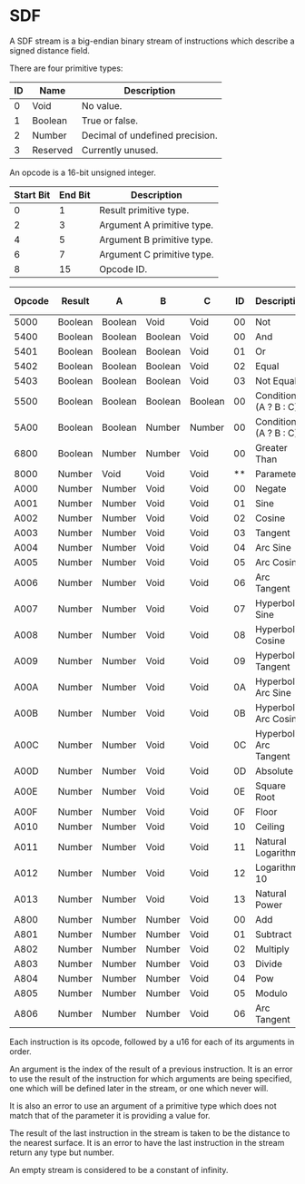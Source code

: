 # SDF

A SDF stream is a big-endian binary stream of instructions which describe a
signed distance field.

There are four primitive types:

| ID | Name     | Description                     |
| -- | -------- | ------------------------------- |
| 0  | Void     | No value.                       |
| 1  | Boolean  | True or false.                  |
| 2  | Number   | Decimal of undefined precision. |
| 3  | Reserved | Currently unused.               |

An opcode is a 16-bit unsigned integer.

| Start Bit | End Bit | Description                                            |
| --------- | ------- | ------------------------------------------------------ |
| 0         | 1       | Result primitive type.                                 |
| 2         | 3       | Argument A primitive type.                             |
| 4         | 5       | Argument B primitive type.                             |
| 6         | 7       | Argument C primitive type.                             |
| 8         | 15      | Opcode ID.                                             |

| Opcode | Result  | A       | B       | C       | ID | Description             | Undefined Behavior |
| ------ | ------- | ------- | ------- | ------- | -- | ----------------------- | ------------------ |
| 5000   | Boolean | Boolean | Void    | Void    | 00 | Not                     |                    |
| 5400   | Boolean | Boolean | Boolean | Void    | 00 | And                     |                    |
| 5401   | Boolean | Boolean | Boolean | Void    | 01 | Or                      |                    |
| 5402   | Boolean | Boolean | Boolean | Void    | 02 | Equal                   |                    |
| 5403   | Boolean | Boolean | Boolean | Void    | 03 | Not Equal               |                    |
| 5500   | Boolean | Boolean | Boolean | Boolean | 00 | Conditional (A ? B : C) |                    |
| 5A00   | Boolean | Boolean | Number  | Number  | 00 | Conditional (A ? B : C) |                    |
| 6800   | Boolean | Number  | Number  | Void    | 00 | Greater Than            | A = B              |
| 8000   | Number  | Void    | Void    | Void    | ** | Parameter               |                    |
| A000   | Number  | Number  | Void    | Void    | 00 | Negate                  |                    |
| A001   | Number  | Number  | Void    | Void    | 01 | Sine                    |                    |
| A002   | Number  | Number  | Void    | Void    | 02 | Cosine                  |                    |
| A003   | Number  | Number  | Void    | Void    | 03 | Tangent                 |                    |
| A004   | Number  | Number  | Void    | Void    | 04 | Arc Sine                |                    |
| A005   | Number  | Number  | Void    | Void    | 05 | Arc Cosine              |                    |
| A006   | Number  | Number  | Void    | Void    | 06 | Arc Tangent             |                    |
| A007   | Number  | Number  | Void    | Void    | 07 | Hyperbolic Sine         |                    |
| A008   | Number  | Number  | Void    | Void    | 08 | Hyperbolic Cosine       |                    |
| A009   | Number  | Number  | Void    | Void    | 09 | Hyperbolic Tangent      |                    |
| A00A   | Number  | Number  | Void    | Void    | 0A | Hyperbolic Arc Sine     |                    |
| A00B   | Number  | Number  | Void    | Void    | 0B | Hyperbolic Arc Cosine   |                    |
| A00C   | Number  | Number  | Void    | Void    | 0C | Hyperbolic Arc Tangent  |                    |
| A00D   | Number  | Number  | Void    | Void    | 0D | Absolute                |                    |
| A00E   | Number  | Number  | Void    | Void    | 0E | Square Root             |                    |
| A00F   | Number  | Number  | Void    | Void    | 0F | Floor                   |                    |
| A010   | Number  | Number  | Void    | Void    | 10 | Ceiling                 |                    |
| A011   | Number  | Number  | Void    | Void    | 11 | Natural Logarithm       |                    |
| A012   | Number  | Number  | Void    | Void    | 12 | Logarithm 10            |                    |
| A013   | Number  | Number  | Void    | Void    | 13 | Natural Power           |                    |
| A800   | Number  | Number  | Number  | Void    | 00 | Add                     |                    |
| A801   | Number  | Number  | Number  | Void    | 01 | Subtract                |                    |
| A802   | Number  | Number  | Number  | Void    | 02 | Multiply                |                    |
| A803   | Number  | Number  | Number  | Void    | 03 | Divide                  | B = 0              |
| A804   | Number  | Number  | Number  | Void    | 04 | Pow                     | A < 0              |
| A805   | Number  | Number  | Number  | Void    | 05 | Modulo                  |                    |
| A806   | Number  | Number  | Number  | Void    | 06 | Arc Tangent             |                    |

Each instruction is its opcode, followed by a u16 for each of its arguments in
order.

An argument is the index of the result of a previous instruction.  It is an
error to use the result of the instruction for which arguments are being
specified, one which will be defined later in the stream, or one which never
will.

It is also an error to use an argument of a primitive type which does not match
that of the parameter it is providing a value for.

The result of the last instruction in the stream is taken to be the distance to
the nearest surface.  It is an error to have the last instruction in the stream
return any type but number.

An empty stream is considered to be a constant of infinity.
